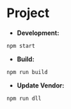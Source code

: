 # Project

* **Development:**
```
npm start
```

* **Build:**
```
npm run build
```

* **Update Vendor:**
```
npm run dll
```
